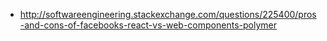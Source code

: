 - http://softwareengineering.stackexchange.com/questions/225400/pros-and-cons-of-facebooks-react-vs-web-components-polymer
